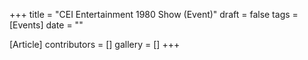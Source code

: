 +++
title = "CEI Entertainment 1980 Show (Event)"
draft = false
tags = [Events]
date = ""

[Article]
contributors = []
gallery = []
+++